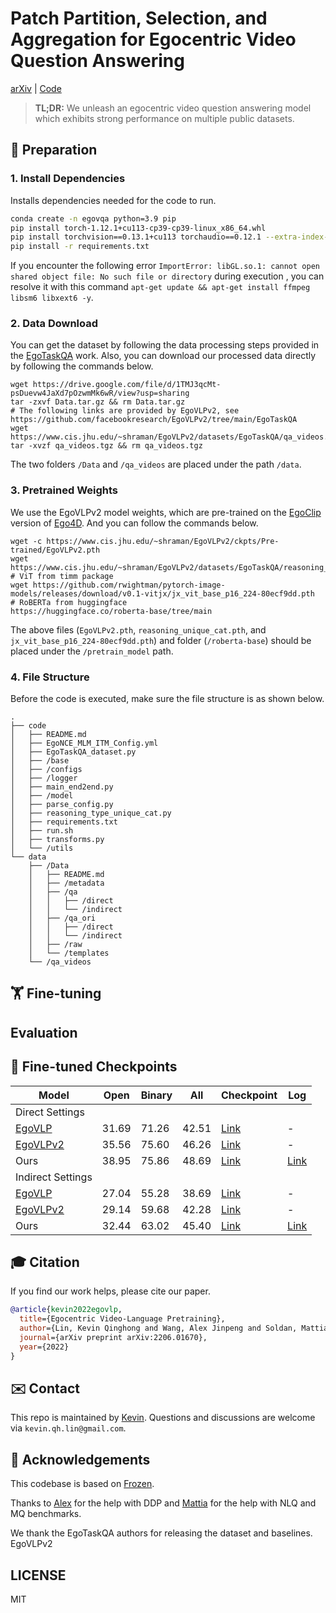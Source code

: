 # Patch Partition, Selection, and Aggregation for Egocentric Video Question Answering

[arXiv]() | [Code]()

> **TL;DR:** We unleash an egocentric video question answering model which exhibits strong performance on multiple public datasets.

## 📝 Preparation
### 1. Install Dependencies 
Installs dependencies needed for the code to run.
```bash
conda create -n egovqa python=3.9 pip
pip install torch-1.12.1+cu113-cp39-cp39-linux_x86_64.whl
pip install torchvision==0.13.1+cu113 torchaudio==0.12.1 --extra-index-url https://download.pytorch.org/whl/cu113
pip install -r requirements.txt
```
If you encounter the following error ```ImportError: libGL.so.1: cannot open shared object file: No such file or directory``` during execution , you can resolve it with this command ```apt-get update && apt-get install ffmpeg libsm6 libxext6 -y```. 

### 2. Data Download
You can get the dataset by following the data processing steps provided in the [EgoTaskQA](https://github.com/Buzz-Beater/EgoTaskQA/blob/main/baselines/README.md) work. Also, you can download our processed data directly by following the commands below.
```
wget https://drive.google.com/file/d/1TMJ3qcMt-psDuevw4JaXd7pOzwmMk6wR/view?usp=sharing
tar -zxvf Data.tar.gz && rm Data.tar.gz
# The following links are provided by EgoVLPv2, see https://github.com/facebookresearch/EgoVLPv2/tree/main/EgoTaskQA
wget https://www.cis.jhu.edu/~shraman/EgoVLPv2/datasets/EgoTaskQA/qa_videos.tgz
tar -xvzf qa_videos.tgz && rm qa_videos.tgz
```
The two folders ```/Data``` and ```/qa_videos``` are placed under the path ```/data```.

### 3. Pretrained Weights
We use the EgoVLPv2 model weights, which are pre-trained on the [EgoClip](https://drive.google.com/file/d/1-aaDu_Gi-Y2sQI_2rsI2D1zvQBJnHpXl/view?usp=sharing) version of [Ego4D](https://ego4d-data.org/docs/start-here/#cli-download). And you can follow the commands below.
```
wget -c https://www.cis.jhu.edu/~shraman/EgoVLPv2/ckpts/Pre-trained/EgoVLPv2.pth
wget https://www.cis.jhu.edu/~shraman/EgoVLPv2/datasets/EgoTaskQA/reasoning_unique_cat.pth
# ViT from timm package
wget https://github.com/rwightman/pytorch-image-models/releases/download/v0.1-vitjx/jx_vit_base_p16_224-80ecf9dd.pth
# RoBERTa from huggingface
https://huggingface.co/roberta-base/tree/main
```
The above files (```EgoVLPv2.pth```, ```reasoning_unique_cat.pth```, and ```jx_vit_base_p16_224-80ecf9dd.pth```) and folder (```/roberta-base```) should be placed under the ```/pretrain_model``` path.

### 4. File Structure
Before the code is executed, make sure the file structure is as shown below.
```
.
├── code
│   ├── README.md
│   ├── EgoNCE_MLM_ITM_Config.yml
│   ├── EgoTaskQA_dataset.py
│   ├── /base
│   ├── /configs
│   ├── /logger
│   ├── main_end2end.py
│   ├── /model
│   ├── parse_config.py
│   ├── reasoning_type_unique_cat.py
│   ├── requirements.txt
│   ├── run.sh
│   ├── transforms.py
│   └── /utils
└── data
    ├── /Data
    │   ├── README.md
    │   ├── /metadata
    │   ├── /qa
    │   │   ├── /direct
    │   │   └── /indirect
    │   ├── /qa_ori
    │   │   ├── /direct
    │   │   └── /indirect
    │   ├── /raw
    │   └── /templates
    └── /qa_videos
```

## 🏋️‍️ Fine-tuning

## Evaluation
## 🔧 Fine-tuned Checkpoints
 
| Model | Open | Binary | All | Checkpoint | Log |
| ------ | ------ | ------ | ------ | ------ | ------ |
| Direct Settings |
| [EgoVLP](https://github.com/showlab/EgoVLP) | 31.69 | 71.26 | 42.51 | [Link](https://drive.google.com/file/d/1-cP3Gcg0NGDcMZalgJ_615BQdbFIbcj7/view?usp=sharing) | - |
| [EgoVLPv2](https://github.com/facebookresearch/EgoVLPv2/tree/main/EgoTaskQA) | 35.56 | 75.60 | 46.26 | [Link](https://www.cis.jhu.edu/~shraman/EgoVLPv2/ckpts/EgoTaskQA_Finetuned/EgoTaskQA_finetune_direct.tar) | - |
| Ours | 38.95 | 75.86 | 48.69 | [Link]() | [Link]() |
| Indirect Settings |
| [EgoVLP](https://github.com/showlab/EgoVLP) | 27.04 | 55.28 | 38.69 | [Link](https://drive.google.com/file/d/1-cP3Gcg0NGDcMZalgJ_615BQdbFIbcj7/view?usp=sharing) | - |
| [EgoVLPv2](https://github.com/facebookresearch/EgoVLPv2/tree/main/EgoTaskQA) | 29.14 | 59.68 | 42.28 | [Link](https://www.cis.jhu.edu/~shraman/EgoVLPv2/ckpts/EgoTaskQA_Finetuned/EgoTaskQA_finetune_indirect.tar) | - |
| Ours | 32.44 | 63.02 | 45.40 | [Link]() | [Link]() |



## 🎓 Citation

If you find our work helps, please cite our paper.

```bibtex
@article{kevin2022egovlp,
  title={Egocentric Video-Language Pretraining},
  author={Lin, Kevin Qinghong and Wang, Alex Jinpeng and Soldan, Mattia and Wray, Michael and Yan, Rui and Xu, Eric Zhongcong and Gao, Difei and Tu, Rongcheng and Zhao, Wenzhe and Kong, Weijie and others},
  journal={arXiv preprint arXiv:2206.01670},
  year={2022}
}
```

## ✉️ Contact

This repo is maintained by [Kevin](https://github.com/QinghongLin). Questions and discussions are welcome via `kevin.qh.lin@gmail.com`.

## 🙏 Acknowledgements

This codebase is based on [Frozen](https://github.com/m-bain/frozen-in-time). 

Thanks to [Alex](https://github.com/fingerrec) for the help with DDP and [Mattia](https://github.com/Soldelli) for the help with NLQ and MQ benchmarks.

We thank the EgoTaskQA authors for releasing the dataset and baselines.
EgoVLPv2

## LICENSE

MIT
